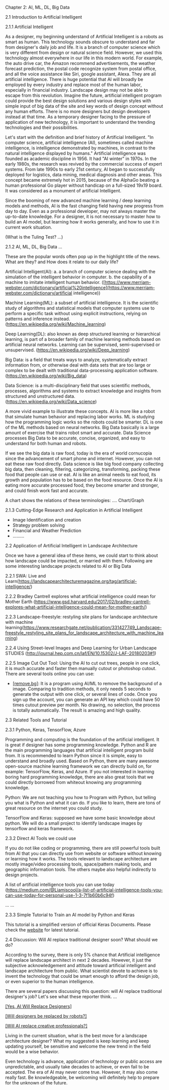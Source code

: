 Chapter 2: AI, ML, DL, Big Data

2.1 Introduction to Artificial Intelligent

2.1.1 Artificial Intelligent

As a designer, my beginning understand of Artificial Intelligent is a robots as smart as human. This technology sounds obscure to understand and far from designer's daily job and life. It is a branch of computer science which is very different from design or natural science field. However, we used this technology almost everywhere in our life in this modern world. For example, the auto drive car, the Amazon recommend advertisements, the weather forecast prediction, the postal code recognize system from postal office, and all the voice assistance like Siri, google assistant, Alexa. They are all artificial intelligence. There is huge potential that AI will broadly be employed by every industry and replace most of the human labor, especially in financial industry. Landscape design may not be able to escape from this revolution. Imagine the future, artificial intelligent program could provide the best design solutions and various design styles with simple input of big data of the site and key words of design concept without any human efforts. There is no more designers but design developers instead at that time. As a temporary designer facing to the pressure of application of new technology, it is important to understand the trending technologies and their possibilities.

Let's start with the definition and brief history of Artificial Intelligent. "In computer science, artificial intelligence (AI), sometimes called machine intelligence, is intelligence demonstrated by machines, in contrast to the natural intelligence displayed by humans." Artificial intelligence was founded as academic discipline in 1956. It had "AI winter" in 1970s. In the early 1980s, the research was revived by the commercial success of expert systems. From late 1990s to early 21st century, AI began to successfully deployed for logistics, data mining, medical diagnosis and other areas. This concept became extremely hot in 2015, because of the AlphaGo beating a human professional Go player without handicap on a full-sized 19x19 board. It was considered as a monument of artificial Intelligent. 

Since the booming of new advanced machine learning / deep learning models and methods, AI is the fast changing field having new progress from day to day. Even as a professional developer, may not always master the up-to-date knowledge. For a designer, it is not necessary to master how to build an AI model, but learning how it works generally, and how to use it in current work situation. 

(What is the Tuling Test? ...)



2.1.2 AI, ML, DL, Big Data ...

These are the popular words often pop up in the highlight title of the news. What are they? and How does it relate to our daily life?

Artificial Intelligent(AI): a. a branch of computer science dealing with the simulation of the intelligent behavior in computer. b. the capability of a machine to imitate intelligent human behavior. ([https://www.merriam-webster.com/dictionary/artificial%20intelligence](https://www.merriam-webster.com/dictionary/artificial intelligence))

Machine Learning(ML): a subset of artificial intelligence. It is the scientific study of algorithms and statistical models that computer systems use to perform a specific task without using explicit instructions, relying on patterns and inference instead. (https://en.wikipedia.org/wiki/Machine_learning)

Deep Learning(DL): also known as deep structured learning or hierarchical learning, is part of a broader family of machine learning methods based on artificial neural networks. Learning can be supervised, semi-supervised or unsupervised. (https://en.wikipedia.org/wiki/Deep_learning)

Big Data: is a field that treats ways to analyze, systematically extract information from, or otherwise deal with data sets that are too large or complex to be dealt with traditional data-processing application software. (https://en.wikipedia.org/wiki/Big_data)

Data Science: is a multi-disciplinary field that uses scientific methods, processes, algorithms and systems to extract knowledge and insights from structured and unstructured data. (https://en.wikipedia.org/wiki/Data_science)



A more vivid example to illustrate these concepts. AI is more like a robot that simulate human behavior and replacing labor works. ML is studying how the programming logic works so the robots could be smarter. DL is one of the ML methods based on neural networks. Big Data basically is a large amount of exercise that trains robot smart and accurate. Data Science processes Big Data to be accurate, concise, organized, and easy to understand for both human and robots. 

If we see the big data is raw food, today is the era of world cornucopia since the advancement of smart phone and internet. However, you can not eat these raw food directly. Data science is like big food company collecting big data, then cleaning, filtering, categorizing, transforming, packing these food that people can use or eat. AI is like an animal needs to eat food, its growth and population has to be based on the food resource. Once the AI is eating more accurate processed food, they become smarter and stronger, and could finish work fast and accurate. 



A chart shows the relations of these terminologies: .... Chart/Graph



2.1.3 Cutting-Edge Research and Application in Artificial Intelligent

- Image Identification and creation
- Strategy problem solving
- Financial and  Weather Prediction
- .........



2.2 Application of Artificial Intelligent in Landscape Architecture

Once we have a general idea of these items, we could start to think about how landscape could be impacted, or married with them. Following are some interesting landscape projects related to AI or Big Data

2.2.1 SWA: Live and Learn(https://landscapearchitecturemagazine.org/tag/artificial-intelligence/)

2.2.2 Bradley Cantrell explores what artificial intelligence could mean for Mother Earth (https://www.gsd.harvard.edu/2017/02/bradley-cantrell-explores-what-artificial-intelligence-could-mean-for-mother-earth/)

2.2.3 Landscape-freestyle: restyling site plans for landscape architecture with machine learning(https://www.researchgate.net/publication/331427749_Landscape-freestyle_restyling_site_plans_for_landscape_architecture_with_machine_learning)

2.2.4 Using Street-level Images and Deep Learning for Urban Landscape STUDIES (http://journal.hep.com.cn/laf/EN/10.15302/J-LAF-20180203#1)

2.2.5 Image Cut Out Tool: Using the AI to cut out trees, people in one click, it is much accurate and faster then manually cutout or photoshop cutout. There are several tools online you can use: 

- [[remove.bg]](https://www.remove.bg/): It is a program using AI/ML to remove the background of a image. Comparing to tradition methods, it only needs 5 seconds to generate the output with one click, or several lines of code. Once you sign up the account, you can generate an API key which could have 50 times cutout preview per month. No drawing, no selection, the process is totally automatically. The result is amazing and high quality.





2.3 Related Tools and Tutorial

2.3.1 Python, Keras, TensorFlow, Azure

Programming and computing is the foundation of the artificial intelligent. It is great if designer has some programming knowledge. Python and R are the main programming languages that artificial intelligent program build from. It is recommended to learn Python since it is simple, easy to understand and broadly used. Based on Python, there are many awesome open-source machine learning framework we can directly build on, for example: TensorFlow, Keras, and Azure. If you not interested in learning boring hard programming knowledge, there are also great tools that we could directly borrowed from whiteout knowing any programming knowledge.  

Python: We are not teaching you how to Program with Python, but telling you what is Python and what it can do. If you like to learn, there are tons of great resource on the internet you could study.

TensorFlow and Keras: supposed we have some basic knowledge about python. We will do a small project to identify landscape images by tensorflow and keras framework.



2.3.2 Direct AI Tools we could use

If you do not like coding or programming, there are still powerful tools built from AI that you can directly use from website or software without knowing or learning how it works. The tools relevant to landscape architecture are mostly image/video processing tools, space/pattern making tools, and geographic information tools. The others maybe also helpful indirectly to design projects.

A list of artificial intelligence tools you can use today (https://medium.com/@Liamiscool/a-list-of-artificial-intelligence-tools-you-can-use-today-for-personal-use-1-3-7f1b60b6c94f)

... ...



2.3.3 Simple Tutorial to Train an AI model by Python and Keras

This tutorial is a simplified version of official Keras Documents. Please check the [website](https://keras.io/) for latest tutorial. 





2.4 Discussion: Will AI replace traditional designer soon? What should we do?

According to the survey, there is only 5% chance that Artificial intelligence will replace landscape architect in next 2 decades. However, it just the subjective acknowledgement and attitude toward artificial intelligent and landscape architecture from public. What scientist devote to achieve is to invent the technology that could be smart enough to afford the design job, or even superior to the human intelligence.

There are several papers discussing this question: will AI replace traditional designer's job? Let's see what these reporter think. ...

[[Yes, AI Will Replace Designers]](https://medium.com/microsoft-design/yes-ai-will-replace-designers-9d90c6e34502)

[[Will designers be replaced by robots?]](https://www.creativebloq.com/features/will-designers-be-replaced-by-robots)

[[Will AI replace creative professionals?]](https://venturebeat.com/2017/06/01/will-ai-replace-creative-professionals/)



Living in the current situation, what is the best move for a landscape architecture designer? What my suggested is keep learning and keep updating yourself, be sensitive and welcome the new trend in the field would be a wise behavior. 

Even technology is advance, application of technology or public access are unpredictable, and usually take decades to achieve, or even fail to be accepted. The era of AI may never come true. However, it may also come really fast. Be knowledgeable, be welcoming will definitely help to prepare for the unknown of the future. 





 















